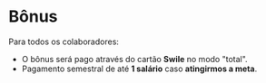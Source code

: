# Bônus

Para todos os colaboradores: 

- O bônus será pago através do cartão **Swile** no modo "total". 
- Pagamento semestral de até **1 salário** caso **atingirmos a meta**.
